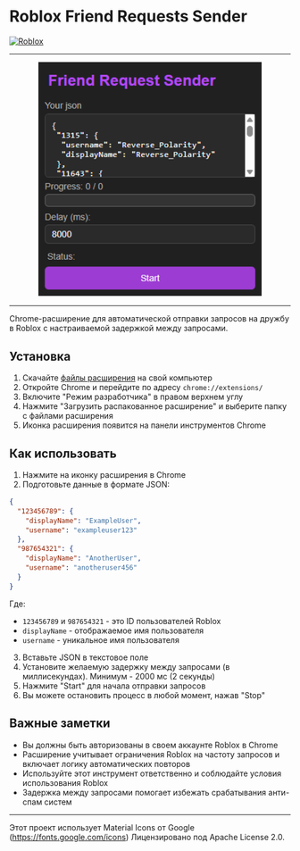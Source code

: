 # Roblox Friend Requests Sender
[![Roblox](https://img.shields.io/badge/Roblox-00A2FF?style=for-the-badge&logo=roblox&logoColor=white)](https://www.roblox.com/)

---

<p align="center">
  <img src="images/preview1.png" alt="Screenshot" width="400"/>
</p>

---

Chrome-расширение для автоматической отправки запросов на дружбу в Roblox с настраиваемой задержкой между запросами.

## Установка

1. Скачайте [файлы расширения](https://github.com/imastarshine/Roblox-Friend-Requests-Sender/releases/download/v1.0.0/roblox_friend_request_sender.zip) на свой компьютер
2. Откройте Chrome и перейдите по адресу `chrome://extensions/`
3. Включите "Режим разработчика" в правом верхнем углу
4. Нажмите "Загрузить распакованное расширение" и выберите папку с файлами расширения
5. Иконка расширения появится на панели инструментов Chrome

## Как использовать

1. Нажмите на иконку расширения в Chrome
2. Подготовьте данные в формате JSON:

```json
{
  "123456789": {
    "displayName": "ExampleUser",
    "username": "exampleuser123"
  },
  "987654321": {
    "displayName": "AnotherUser",
    "username": "anotheruser456"
  }
}
```

Где:
- `123456789` и `987654321` - это ID пользователей Roblox
- `displayName` - отображаемое имя пользователя
- `username` - уникальное имя пользователя

3. Вставьте JSON в текстовое поле
4. Установите желаемую задержку между запросами (в миллисекундах). Минимум - 2000 мс (2 секунды)
5. Нажмите "Start" для начала отправки запросов
6. Вы можете остановить процесс в любой момент, нажав "Stop"

## Важные заметки

- Вы должны быть авторизованы в своем аккаунте Roblox в Chrome
- Расширение учитывает ограничения Roblox на частоту запросов и включает логику автоматических повторов
- Используйте этот инструмент ответственно и соблюдайте условия использования Roblox
- Задержка между запросами помогает избежать срабатывания анти-спам систем

---

Этот проект использует Material Icons от Google (https://fonts.google.com/icons)
Лицензировано под Apache License 2.0.
